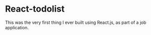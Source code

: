 # React-todolist

This was the very first thing I ever built using React.js, as part of a job application.

